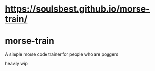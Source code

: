 # https://soulsbest.github.io/morse-train/ 

# morse-train
A simple morse code trainer for people who are poggers

heavily wip